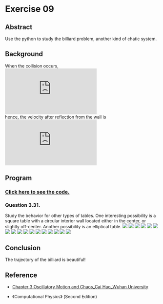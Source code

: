 # Exercise 09

## Abstract
Use the python to study the billiard problem, another kind of chatic system.

## Background
When the collision occurs,<br>
![](http://latex.codecogs.com/gif.latex?%5C%5C%20%5Cvec%7Bv%7D_%7Bi%2C%5Cperp%20%7D%3D%28%5Cvec%7Bv%7D_%7Bi%7D%5Ccdot%20%5Chat%7Bn%7D%29%5Chat%7Bn%7D%20%5C%5C%20%5Cvec%7Bv%7D_%7Bi%2C%5Cparallel%20%7D%3D%5Cvec%7Bv%7D_%7Bi%7D-%5Cvec%7Bv%7D_%7Bi%2C%5Cperp%20%7D)<br>
hence, the velocity after reflection from the wall is<br>
![](http://latex.codecogs.com/gif.latex?%5C%5C%20%5Cvec%7Bv%7D_%7Bf%2C%5Cperp%20%7D%3D-%5Cvec%7Bv%7D_%7Bi%2C%5Cperp%20%7D%20%5C%5C%20%5Cvec%7Bv%7D_%7Bf%2C%5Cparallel%20%7D%3D%5Cvec%7Bv%7D_%7Bi%2C%5Cparallel%20%7D)

## Program
### [Click here to see the code.](https://github.com/whucyb/computational_physics_N2014301020067/blob/master/Exercise_09/Exercise_09.py)

### Question 3.31.
Study the behavior for other types of tables. One interesting possibility is a square table with a circular interior wall located either in the center, or slightly off-center. Another possibility is an elliptical table.
![](https://github.com/whucyb/computational_physics_N2014301020067/blob/master/Exercise_09/0.png)
![](https://github.com/whucyb/computational_physics_N2014301020067/blob/master/Exercise_09/1.png)
![](https://github.com/whucyb/computational_physics_N2014301020067/blob/master/Exercise_09/2.png)
![](https://github.com/whucyb/computational_physics_N2014301020067/blob/master/Exercise_09/3.png)
![](https://github.com/whucyb/computational_physics_N2014301020067/blob/master/Exercise_09/3-1.png)
![](https://github.com/whucyb/computational_physics_N2014301020067/blob/master/Exercise_09/4.png)
![](https://github.com/whucyb/computational_physics_N2014301020067/blob/master/Exercise_09/5.png)
![](https://github.com/whucyb/computational_physics_N2014301020067/blob/master/Exercise_09/6.png)
![](https://github.com/whucyb/computational_physics_N2014301020067/blob/master/Exercise_09/7.png)
![](https://github.com/whucyb/computational_physics_N2014301020067/blob/master/Exercise_09/8.png)
![](https://github.com/whucyb/computational_physics_N2014301020067/blob/master/Exercise_09/9.png)
![](https://github.com/whucyb/computational_physics_N2014301020067/blob/master/Exercise_09/10.png)
![](https://github.com/whucyb/computational_physics_N2014301020067/blob/master/Exercise_09/11.png)
![](https://github.com/whucyb/computational_physics_N2014301020067/blob/master/Exercise_09/12.png)
![](https://github.com/whucyb/computational_physics_N2014301020067/blob/master/Exercise_09/12.png)
![](https://github.com/whucyb/computational_physics_N2014301020067/blob/master/Exercise_09/14.png)
![](https://github.com/whucyb/computational_physics_N2014301020067/blob/master/Exercise_09/15.png)

## Conclusion
The trajectory of the billiard is beautiful!

## Reference
* [Chapter 3 Oscillatory Motion and Chaos_Cai Hao_Wuhan University](https://www.evernote.com/shard/s140/sh/0724815b-79a9-4357-9e85-416c33cb1b69/e2b0667446e6f7d74181969ed0c7c357)

* 《Computational Physics》 (Second Edition)
